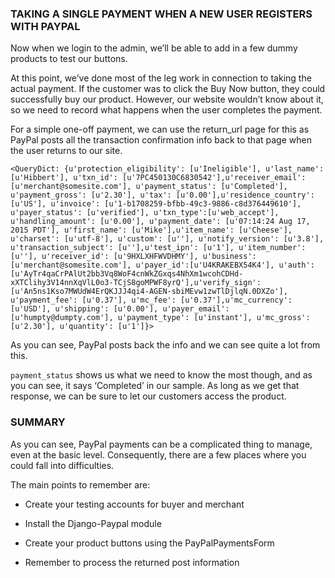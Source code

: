 ### TAKING A SINGLE PAYMENT WHEN A NEW USER REGISTERS WITH PAYPAL

Now when we login to the admin, we’ll be able to add in a few dummy products to
test our buttons.

At this point, we’ve done most of the leg work in connection to taking the
actual payment. If the customer was to click the Buy Now button, they could
successfully buy our product. However, our website wouldn’t know about it, so we
need to record what happens when the user completes the payment.

For a simple one-off payment, we can use the return_url page for this as PayPal
posts all the transaction confirmation info back to that page when the user
returns to our site.

~~~~~~~~~~~~~~~~~~~~~~~~~~~~~~~~~~~~~~~~~~~~~~~~~~~~~~~~~~~~~~~~~~~~~~~~~~~~~~~~
<QueryDict: {u'protection_eligibility': [u'Ineligible'], u'last_name': [u'Hibbert'], u'txn_id': [u'7PC450130C6830542'],u'receiver_email': [u'merchant@somesite.com'], u'payment_status': [u'Completed'], u'payment_gross': [u'2.30'], u'tax': [u'0.00'],u'residence_country': [u'US'], u'invoice': [u'1-b1708259-bfbb-49c3-9886-c8d376449610'], u'payer_status': [u'verified'], u'txn_type':[u'web_accept'], u'handling_amount': [u'0.00'], u'payment_date': [u'07:14:24 Aug 17, 2015 PDT'], u'first_name': [u'Mike'],u'item_name': [u'Cheese'], u'charset': [u'utf-8'], u'custom': [u''], u'notify_version': [u'3.8'], u'transaction_subject': [u''],u'test_ipn': [u'1'], u'item_number': [u''], u'receiver_id': [u'9HXLXHFWVDHMY'], u'business': [u'merchant@somesite.com'], u'payer_id':[u'U4KRAKEBX54K4'], u'auth': [u'AyTr4qaCrPAlUt2bb3Vq8WoF4cnWkZGxqs4NhXm1wcohCDHd-xXTClihy3V14nnXqVlL0o3-TCjS8goMPWF8yrQ'],u'verify_sign': [u'An5ns1Kso7MWUdW4ErQKJJJ4qi4-AGEN-sbiMEvw1zwTlDjlqN.0DXZo'], u'payment_fee': [u'0.37'], u'mc_fee': [u'0.37'],u'mc_currency': [u'USD'], u'shipping': [u'0.00'], u'payer_email': [u'humpty@dumpty.com'], u'payment_type': [u'instant'], u'mc_gross':[u'2.30'], u'quantity': [u'1']}>
~~~~~~~~~~~~~~~~~~~~~~~~~~~~~~~~~~~~~~~~~~~~~~~~~~~~~~~~~~~~~~~~~~~~~~~~~~~~~~~~

As you can see, PayPal posts back the info and we can see quite a lot from this.

`payment_status` shows us what we need to know the most though, and as you can
see, it says ‘Completed’ in our sample. As long as we get that response, we can
be sure to let our customers access the product.

### SUMMARY

As you can see, PayPal payments can be a complicated thing to manage, even at
the basic level. Consequently, there are a few places where you could fall into
difficulties.

The main points to remember are:

-   Create your testing accounts for buyer and merchant

-   Install the Django-Paypal module

-   Create your product buttons using the PayPalPaymentsForm

-   Remember to process the returned post information
